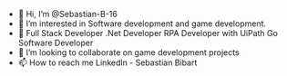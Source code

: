 - 👋 Hi, I’m @Sebastian-B-16
- 👀 I’m interested in Software development and game development.
- 🌱 Full Stack Developer .Net Developer 
     RPA Developer with UiPath
     Go Software Developer
- 💞️ I’m looking to collaborate on game development projects
- 📫 How to reach me Linkedln - Sebastian Bibart

<!---
Sebastian-B-16/Sebastian-B-16 is a ✨ special ✨ repository because its `README.md` (this file) appears on your GitHub profile.
You can click the Preview link to take a look at your changes.
--->
